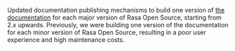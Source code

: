 Updated documentation publishing mechanisms to build one version of [the documentation](https://rasa.com/docs/rasa)
for each major version of Rasa Open Source, starting from 2.x upwards. Previously, we were building one
version of the documentation for each minor version of Rasa Open Source, resulting in a poor user
experience and high maintenance costs.
